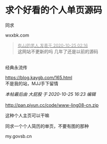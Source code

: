 # 求个好看的个人单页源码


同求

wxxbk.com<img id="aimg_Q67mZ" onclick="zoom(this, this.src, 0, 0, 0)" class="zoom" src="https://cdn.jsdelivr.net/gh/hishis/forum-master/public/images/patch.gif" onmouseover="img_onmouseoverfunc(this)" onload="thumbImg(this)" border="0" alt="" />

<div class="quote"><blockquote><font size="2"><a href="https://www.hostloc.com/forum.php?mod=redirect&amp;goto=findpost&amp;pid=9348467&amp;ptid=758160" target="_blank"><font color="#999999">有JJ的男人 发表于 2020-10-25 02:16</font></a></font><br />
这网站不更新的吗 几年了还是以前的源码</blockquote></div><br />
经典永流传<img src="static/image/smiley/default/lol.gif" smilieid="12" border="0" alt="" />

https://blog.kaygb.com/165.html<br />
不是我的站，MJJ手下留情<img src="static/image/smiley/default/lol.gif" smilieid="12" border="0" alt="" />

<i class="pstatus"> 本帖最后由 大屁股 于 2020-10-25 16:23 编辑 </i><br />
<br />
http://pan.piyun.cc/code/www-ling08-cn.zip

这种个人主页可以干嘛<img id="aimg_yVfse" onclick="zoom(this, this.src, 0, 0, 0)" class="zoom" src="https://cdn.jsdelivr.net/gh/hishis/forum-master/public/images/patch.gif" onmouseover="img_onmouseoverfunc(this)" onload="thumbImg(this)" border="0" alt="" />

同求一个个人简历的单页，不要有图的那种

my.govsb.cn<img src="static/image/smiley/yct/022.gif" smilieid="42" border="0" alt="" />
